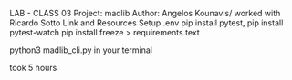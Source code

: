  LAB - CLASS 03 
 Project: madlib Author: Angelos Kounavis/ worked with Ricardo Sotto Link and Resources Setup .env pip install pytest, pip install pytest-watch pip install freeze > requirements.text

python3 madlib_cli.py in your terminal

took 5 hours